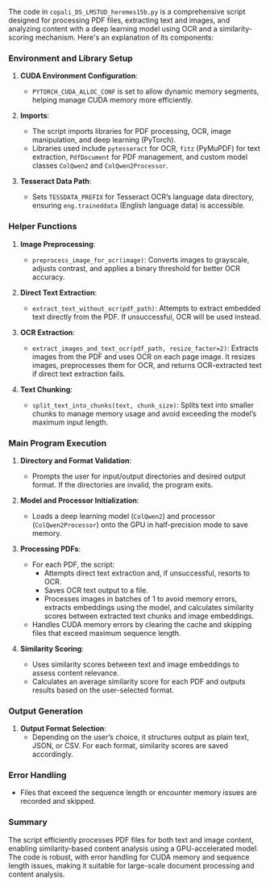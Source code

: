 The code in `copali_DS_LMSTUD_heremes15b.py` is a comprehensive script designed for processing PDF files, extracting text and images, and analyzing content with a deep learning model using OCR and a similarity-scoring mechanism. Here's an explanation of its components:

### Environment and Library Setup
1. **CUDA Environment Configuration**:
   - `PYTORCH_CUDA_ALLOC_CONF` is set to allow dynamic memory segments, helping manage CUDA memory more efficiently.

2. **Imports**:
   - The script imports libraries for PDF processing, OCR, image manipulation, and deep learning (PyTorch).
   - Libraries used include `pytesseract` for OCR, `fitz` (PyMuPDF) for text extraction, `PdfDocument` for PDF management, and custom model classes `ColQwen2` and `ColQwen2Processor`.

3. **Tesseract Data Path**:
   - Sets `TESSDATA_PREFIX` for Tesseract OCR’s language data directory, ensuring `eng.traineddata` (English language data) is accessible.

### Helper Functions
1. **Image Preprocessing**:
   - `preprocess_image_for_ocr(image)`: Converts images to grayscale, adjusts contrast, and applies a binary threshold for better OCR accuracy.

2. **Direct Text Extraction**:
   - `extract_text_without_ocr(pdf_path)`: Attempts to extract embedded text directly from the PDF. If unsuccessful, OCR will be used instead.

3. **OCR Extraction**:
   - `extract_images_and_text_ocr(pdf_path, resize_factor=2)`: Extracts images from the PDF and uses OCR on each page image. It resizes images, preprocesses them for OCR, and returns OCR-extracted text if direct text extraction fails.

4. **Text Chunking**:
   - `split_text_into_chunks(text, chunk_size)`: Splits text into smaller chunks to manage memory usage and avoid exceeding the model’s maximum input length.

### Main Program Execution
1. **Directory and Format Validation**:
   - Prompts the user for input/output directories and desired output format. If the directories are invalid, the program exits.

2. **Model and Processor Initialization**:
   - Loads a deep learning model (`ColQwen2`) and processor (`ColQwen2Processor`) onto the GPU in half-precision mode to save memory.

3. **Processing PDFs**:
   - For each PDF, the script:
     - Attempts direct text extraction and, if unsuccessful, resorts to OCR.
     - Saves OCR text output to a file.
     - Processes images in batches of 1 to avoid memory errors, extracts embeddings using the model, and calculates similarity scores between extracted text chunks and image embeddings.
   - Handles CUDA memory errors by clearing the cache and skipping files that exceed maximum sequence length.

4. **Similarity Scoring**:
   - Uses similarity scores between text and image embeddings to assess content relevance.
   - Calculates an average similarity score for each PDF and outputs results based on the user-selected format.

### Output Generation
1. **Output Format Selection**:
   - Depending on the user’s choice, it structures output as plain text, JSON, or CSV. For each format, similarity scores are saved accordingly.

### Error Handling
- Files that exceed the sequence length or encounter memory issues are recorded and skipped.

### Summary
The script efficiently processes PDF files for both text and image content, enabling similarity-based content analysis using a GPU-accelerated model. The code is robust, with error handling for CUDA memory and sequence length issues, making it suitable for large-scale document processing and content analysis.
